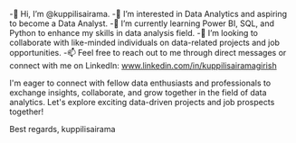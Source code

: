 -👋 Hi, I’m @kuppilisairama.
-👀 I’m interested in Data Analytics and aspiring to become a Data Analyst.
-🌱 I’m currently learning Power BI, SQL, and Python to enhance my skills in data analysis field.
-💞️ I’m looking to collaborate with like-minded individuals on data-related projects and job opportunities.
-📫 Feel free to reach out to me through direct messages or connect with me on LinkedIn: www.linkedin.com/in/kuppilisairamagirish


I'm eager to connect with fellow data enthusiasts and professionals to exchange insights, collaborate, and grow together in the field of data analytics.
Let's explore exciting data-driven projects and job prospects together!

Best regards,
kuppilisairama

<!---
kuppilisairama/kuppilisairama is a ✨ special ✨ repository because its `README.md` (this file) appears on your GitHub profile.
You can click the Preview link to take a look at your changes.
--->
